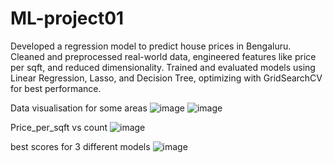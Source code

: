 # ML-project01
Developed a regression model to predict house prices in Bengaluru. Cleaned and preprocessed real-world data, engineered features like price per sqft, and reduced dimensionality. Trained and evaluated models using Linear Regression, Lasso, and Decision Tree, optimizing with GridSearchCV for best performance.


Data visualisation for some areas
![image](https://github.com/user-attachments/assets/893566d0-0e2b-4307-9b5d-be007f8ed16e)
![image](https://github.com/user-attachments/assets/bb8a33a9-c393-4f85-9a1e-dd91721fb40f)


Price_per_sqft vs count
![image](https://github.com/user-attachments/assets/c362823d-33d8-4aa0-ba3b-dc60c5f6b49e)


best scores for 3 different models
![image](https://github.com/user-attachments/assets/aca7064f-189f-44e6-9c99-2169cdea233c)
